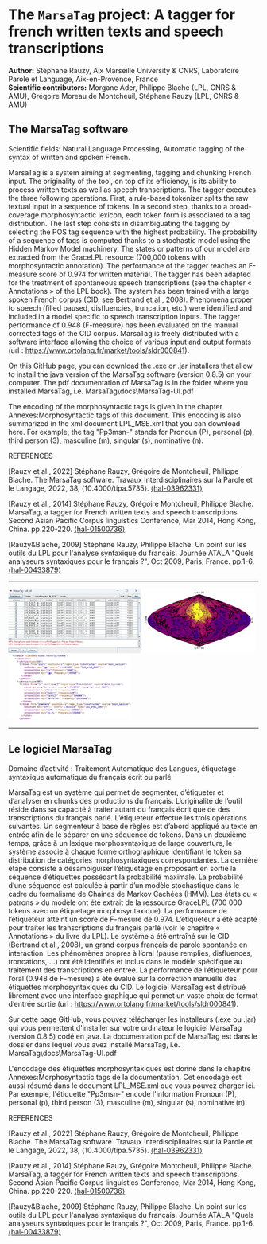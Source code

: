 # The `MarsaTag` project: A tagger for french written texts and speech transcriptions

**Author:** Stéphane Rauzy, Aix Marseille University & CNRS, Laboratoire Parole et Language, Aix-en-Provence, France
<br> **Scientific contributors:** Morgane Ader, Philippe Blache (LPL, CNRS & AMU), Grégoire Moreau de Montcheuil, Stéphane Rauzy (LPL, CNRS & AMU)

## The MarsaTag software

Scientific fields: Natural Language Processing, Automatic tagging of the syntax of written and
spoken French.

MarsaTag is a system aiming at segmenting, tagging and chunking French input. The originality of the
tool, on top of its efficiency, is its ability to process written texts as well as speech transcriptions. The
tagger executes the three following operations. First, a rule-based tokenizer splits the raw textual input
in a sequence of tokens. In a second step, thanks to a broad-coverage morphosyntactic lexicon, each
token form is associated to a tag distribution. The last step consists in disambiguating the tagging by
selecting the POS tag sequence with the highest probability. The probability of a sequence of tags is
computed thanks to a stochastic model using the Hidden Markov Model machinery. The states or
patterns of our model are extracted from the GraceLPL resource (700,000 tokens with morphosyntactic
annotation). The performance of the tagger reaches an F-measure score of 0.974 for written material.
The tagger has been adapted for the treatment of spontaneous speech transcriptions (see the chapter
« Annotations » of the LPL book). The system has been trained with a large spoken French corpus (CID,
see Bertrand et al., 2008). Phenomena proper to speech (filled paused, disfluencies, truncation, etc.)
were identified and included in a model specific to speech transcription inputs. The tagger performance
of 0.948 (F-measure) has been evaluated on the manual corrected tags of the CID corpus. MarsaTag is
freely distributed with a software interface allowing the choice of various input and output formats
(url : https://www.ortolang.fr/market/tools/sldr000841).

On this GitHub page, you can download the .exe or .jar installers that allow to install the java version of the MarsaTag software (version 0.8.5) on your computer.
The pdf documentation of MarsaTag is in the folder where you installed MarsaTag, i.e. MarsaTag\docs\MarsaTag-UI.pdf

The encoding of the morphosyntactic tags is given in the chapter Annexes:Morphosyntactic tags of this document.
This encoding is also summarized in the xml document LPL_MSE.xml that you can download here.
For example, the tag "Pp3msn-" stands for Pronoun (P), personal (p), third person (3), masculine (m), singular (s), nominative (n).

REFERENCES

[Rauzy et al., 2022] Stéphane Rauzy, Grégoire de Montcheuil, Philippe Blache. The MarsaTag software. Travaux Interdisciplinaires sur la Parole et le Langage, 2022, 38, ⟨10.4000/tipa.5735⟩. [⟨hal-03962331⟩](https://hal.science/hal-03962331v1)

[Rauzy et al., 2014] Stéphane Rauzy, Grégoire Montcheuil, Philippe Blache. MarsaTag, a tagger for
French written texts and speech transcriptions. Second Asian Pacific Corpus linguistics Conference, Mar
2014, Hong Kong, China. pp.220-220. [⟨hal-01500736⟩](https://hal.science/hal-01500736v1)

[Rauzy&Blache, 2009] Stéphane Rauzy, Philippe Blache. Un point sur les outils du LPL pour l'analyse
syntaxique du français. Journée ATALA "Quels analyseurs syntaxiques pour le français ?", Oct 2009,
Paris, France. pp.1-6. [⟨hal-00433879⟩](https://hal.science/hal-00433879v1)

***
<img src="https://github.com/srauzy/MarsaTag/blob/main/images/marsatag_ui_ex_1.jpg" alt="HeadModel" height="130px"/> <img src="https://github.com/srauzy/MarsaTag/blob/main/images/logo_marsatag.png" alt="MarsaTagLogo" height="130px"/> <img src="https://github.com/srauzy/MarsaTag/blob/main/images/marsatag_output_ex_2.jpg" alt="MarsaTagOutpuptMARS" height="130px"/>
***

## Le logiciel MarsaTag

Domaine d’activité : Traitement Automatique des Langues, étiquetage syntaxique automatique du français écrit ou parlé

MarsaTag est un système qui permet de segmenter, d’étiqueter et d’analyser en chunks des
productions du français. L’originalité de l’outil réside dans sa capacité à traiter autant du français écrit
que de des transcriptions du français parlé. L’étiqueteur effectue les trois opérations suivantes. Un
segmenteur à base de règles est d’abord appliqué au texte en entrée afin de le séparer en une séquence
de tokens. Dans un deuxième temps, grâce à un lexique morphosyntaxique de large couverture, le
système associe à chaque forme orthographique identifiant le token sa distribution de catégories
morphosyntaxiques correspondantes. La dernière étape consiste à désambiguïser l’étiquetage en
proposant en sortie la séquence d’étiquettes possédant la probabilité maximale. La probabilité d’une
séquence est calculée à partir d’un modèle stochastique dans le cadre du formalisme de Chaines de
Markov Cachées (HMM). Les états ou « patrons » du modèle ont été extrait de la ressource GraceLPL
(700 000 tokens avec un étiquetage morphosyntaxique). La performance de l’étiqueteur atteint un
score de F-mesure de 0.974. L’étiqueteur a été adapté pour traiter les transcriptions du français parlé
(voir le chapitre « Annotations » du livre du LPL). Le système a été entraîné sur le CID (Bertrand et al.,
2008), un grand corpus français de parole spontanée en interaction. Les phénomènes propres à l’oral
(pause remplies, disfluences, troncations, …) ont été identifiés et inclus dans le modèle spécifique au
traitement des transcriptions en entrée. La performance de l’étiqueteur pour l’oral (0.948 de F-mesure)
a été évalué sur la correction manuelle des étiquettes morphosyntaxiques du CID. Le logiciel MarsaTag
est distribué librement avec une interface graphique qui permet un vaste choix de format d’entrée
sortie (url : https://www.ortolang.fr/market/tools/sldr000841).

Sur cette page GitHub, vous pouvez télécharger les installeurs (.exe ou .jar) qui vous permettent d'installer sur votre ordinateur le logiciel MarsaTag (version 0.8.5) codé en java. 
La documentation pdf de MarsaTag est dans le dossier dans lequel vous avez installé MarsaTag, i.e. MarsaTag\docs\MarsaTag-UI.pdf

L'encodage des étiquettes morphosyntaxiques est donné dans le chapitre Annexes:Morphosyntactic tags de la documentation.
Cet encodage est aussi résumé dans le document LPL_MSE.xml que vous pouvez charger ici.
Par exemple, l'étiquette "Pp3msn-" encode l'information Pronoun (P), personal (p), third person (3), masculine (m), singular (s), nominative (n).

REFERENCES

[Rauzy et al., 2022] Stéphane Rauzy, Grégoire de Montcheuil, Philippe Blache. The MarsaTag software. Travaux Interdisciplinaires sur la Parole et le Langage, 2022, 38, ⟨10.4000/tipa.5735⟩. [⟨hal-03962331⟩](https://hal.science/hal-03962331v1)

[Rauzy et al., 2014] Stéphane Rauzy, Grégoire Montcheuil, Philippe Blache. MarsaTag, a tagger for
French written texts and speech transcriptions. Second Asian Pacific Corpus linguistics Conference, Mar
2014, Hong Kong, China. pp.220-220. [⟨hal-01500736⟩](https://hal.science/hal-01500736v1)

[Rauzy&Blache, 2009] Stéphane Rauzy, Philippe Blache. Un point sur les outils du LPL pour l'analyse
syntaxique du français. Journée ATALA "Quels analyseurs syntaxiques pour le français ?", Oct 2009,
Paris, France. pp.1-6. [⟨hal-00433879⟩](https://hal.science/hal-00433879v1)

